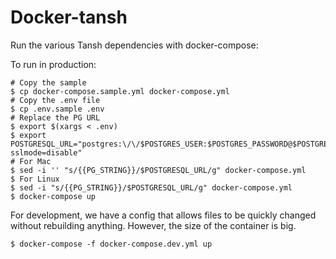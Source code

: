 # Docker-tansh
Run the various Tansh dependencies with docker-compose:

To run in production:

```
# Copy the sample
$ cp docker-compose.sample.yml docker-compose.yml
# Copy the .env file
$ cp .env.sample .env
# Replace the PG URL
$ export $(xargs < .env)
$ export POSTGRESQL_URL="postgres:\/\/$POSTGRES_USER:$POSTGRES_PASSWORD@$POSTGRES_HOST:5432\/$POSTGRES_DB?sslmode=disable"
# For Mac
$ sed -i '' "s/{{PG_STRING}}/$POSTGRESQL_URL/g" docker-compose.yml
$ For Linux
$ sed -i "s/{{PG_STRING}}/$POSTGRESQL_URL/g" docker-compose.yml
$ docker-compose up
```

For development, we have a config that allows files to be quickly changed without rebuilding anything. However, the size of the container is big.

```
$ docker-compose -f docker-compose.dev.yml up
```